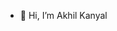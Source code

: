 - 👋 Hi, I’m Akhil Kanyal

<!---
aek3il/aek3il is a ✨ special ✨ repository because its `README.md` (this file) appears on your GitHub profile.
You can click the Preview link to take a look at your changes.
--->

